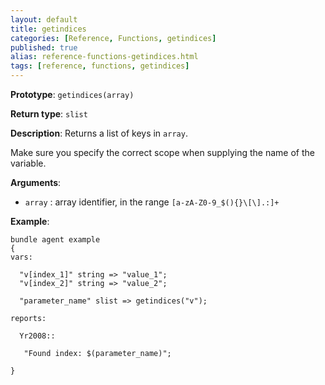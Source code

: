 ```yaml
---
layout: default
title: getindices
categories: [Reference, Functions, getindices]
published: true
alias: reference-functions-getindices.html
tags: [reference, functions, getindices]
---
```


**Prototype**: `getindices(array)`

**Return type**: `slist`

**Description**: Returns a list of keys in `array`.

Make sure you specify the correct scope when supplying the name of the
variable.

**Arguments**:

* `array` : array identifier, in the range
`[a-zA-Z0-9_$(){}\[\].:]+`

**Example**:

```cf3
bundle agent example
{
vars:

  "v[index_1]" string => "value_1";
  "v[index_2]" string => "value_2";

  "parameter_name" slist => getindices("v");

reports:

  Yr2008::

   "Found index: $(parameter_name)";

}
```
